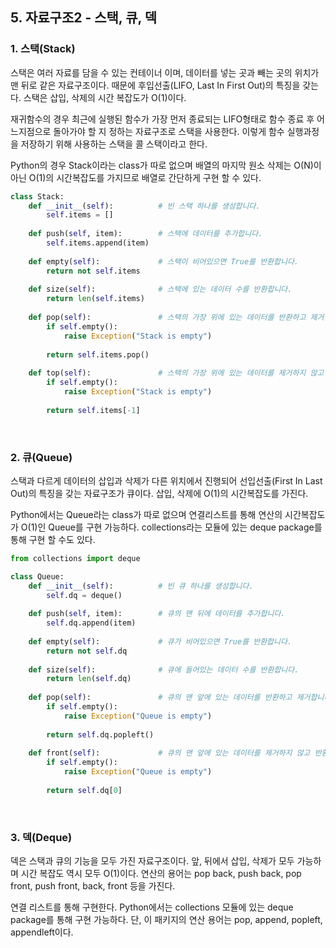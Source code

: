 ## 5. 자료구조2 - 스택, 큐, 덱

### 1. 스택(Stack)

스택은 여러 자료를 담을 수 있는 컨테이너 이며, 데이터를 넣는 곳과 빼는 곳의 위치가 맨 뒤로 같은 자료구조이다. 때문에 후입선출(LIFO, Last In First Out)의 특징을 갖는다. 스택은 삽입, 삭제의 시간 복잡도가 O(1)이다.

재귀함수의 경우 최근에 실행된 함수가 가장 먼저 종료되는 LIFO형태로 함수 종료 후 어느지점으로 돌아가야 할 지 정하는 자료구조로 스택을 사용한다. 이렇게 함수 실행과정을 저장하기 위해 사용하는 스택을 콜 스택이라고 한다.

Python의 경우 Stack이라는 class가 따로 없으며 배열의 마지막 원소 삭제는 O(N)이 아닌 O(1)의 시간복잡도를 가지므로 배열로 간단하게 구현 할 수 있다.

```python
class Stack:
    def __init__(self):          # 빈 스택 하나를 생성합니다.
        self.items = []
                
    def push(self, item):        # 스택에 데이터를 추가합니다.
        self.items.append(item)
                
    def empty(self):             # 스택이 비어있으면 True를 반환합니다.
        return not self.items
                
    def size(self):              # 스택에 있는 데이터 수를 반환합니다.
        return len(self.items)
        
    def pop(self):               # 스택의 가장 위에 있는 데이터를 반환하고 제거합니다.
        if self.empty():
            raise Exception("Stack is empty")
            
        return self.items.pop()
                
    def top(self):               # 스택의 가장 위에 있는 데이터를 제거하지 않고 반환합니다.
        if self.empty():
            raise Exception("Stack is empty")
                        
        return self.items[-1]
```

<br>

### 2. 큐(Queue)

스택과 다르게 데이터의 삽입과 삭제가 다른 위치에서 진행되어 선입선출(First In Last Out)의 특징을 갖는 자료구조가 큐이다. 삽입, 삭제에 O(1)의 시간복잡도를 가진다.

Python에서는 Queue라는 class가 따로 없으며 연결리스트를 통해 연산의 시간복잡도가 O(1)인 Queue를 구현 가능하다. collections라는 모듈에 있는 deque package를 통해 구현 할 수도 있다.

```python
from collections import deque

class Queue:
    def __init__(self):          # 빈 큐 하나를 생성합니다.
        self.dq = deque()
                
    def push(self, item):        # 큐의 맨 뒤에 데이터를 추가합니다.
        self.dq.append(item)
                
    def empty(self):             # 큐가 비어있으면 True를 반환합니다.
        return not self.dq
                
    def size(self):              # 큐에 들어있는 데이터 수를 반환합니다.
        return len(self.dq)
        
    def pop(self):               # 큐의 맨 앞에 있는 데이터를 반환하고 제거합니다.
        if self.empty():
            raise Exception("Queue is empty")
            
        return self.dq.popleft()
                
    def front(self):             # 큐의 맨 앞에 있는 데이터를 제거하지 않고 반환합니다.
        if self.empty():
            raise Exception("Queue is empty")
                        
        return self.dq[0]
```

<br>

### 3. 덱(Deque)

덱은 스택과 큐의 기능을 모두 가진 자료구조이다. 앞, 뒤에서 삽입, 삭제가 모두 가능하며 시간 복잡도 역시 모두 O(1)이다. 연산의 용어는 pop back, push back, pop front, push front, back, front 등을 가진다.

연결 리스트를 통해 구현한다. Python에서는 collections 모듈에 있는 deque package를 통해 구현 가능하다. 단, 이 패키지의 연산 용어는 pop, append, popleft, appendleft이다.